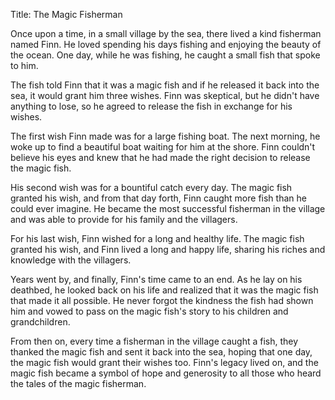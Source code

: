 Title: The Magic Fisherman

Once upon a time, in a small village by the sea, there lived a kind fisherman named Finn. He loved spending his days fishing and enjoying the beauty of the ocean. One day, while he was fishing, he caught a small fish that spoke to him.

The fish told Finn that it was a magic fish and if he released it back into the sea, it would grant him three wishes. Finn was skeptical, but he didn't have anything to lose, so he agreed to release the fish in exchange for his wishes.

The first wish Finn made was for a large fishing boat. The next morning, he woke up to find a beautiful boat waiting for him at the shore. Finn couldn't believe his eyes and knew that he had made the right decision to release the magic fish.

His second wish was for a bountiful catch every day. The magic fish granted his wish, and from that day forth, Finn caught more fish than he could ever imagine. He became the most successful fisherman in the village and was able to provide for his family and the villagers.

For his last wish, Finn wished for a long and healthy life. The magic fish granted his wish, and Finn lived a long and happy life, sharing his riches and knowledge with the villagers.

Years went by, and finally, Finn's time came to an end. As he lay on his deathbed, he looked back on his life and realized that it was the magic fish that made it all possible. He never forgot the kindness the fish had shown him and vowed to pass on the magic fish's story to his children and grandchildren.

From then on, every time a fisherman in the village caught a fish, they thanked the magic fish and sent it back into the sea, hoping that one day, the magic fish would grant their wishes too. Finn's legacy lived on, and the magic fish became a symbol of hope and generosity to all those who heard the tales of the magic fisherman.